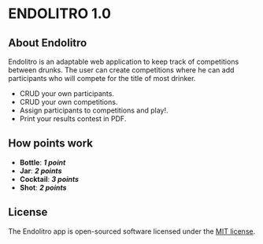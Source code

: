 # ENDOLITRO 1.0

## About Endolitro

Endolitro is an adaptable web application to keep track of competitions between drunks. The user can create competitions where he can add participants who will compete for the title of most drinker.

- CRUD your own participants.
- CRUD your own competitions.
- Assign participants to competitions and play!.
- Print your results contest in PDF.

## How points work

- **Bottle**: ***1 point***
- **Jar**: ***2 points***
- **Cocktail**: ***3 points***
- **Shot**: ***2 points***

## License

The Endolitro app is open-sourced software licensed under the [MIT license](https://opensource.org/licenses/MIT).
